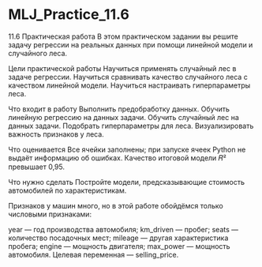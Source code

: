 # MLJ_Practice_11.6
11.6 Практическая работа
В этом практическом задании вы решите задачу регрессии на реальных данных при помощи линейной модели и случайного леса.



Цели практической работы
Научиться применять случайный лес в задаче регрессии.
Научиться сравнивать качество случайного леса с качеством линейной модели.
Научиться настраивать гиперпараметры леса.


Что входит в работу
Выполнить предобработку данных.
Обучить линейную регрессию на данных задачи.
Обучить случайный лес на данных задачи.
Подобрать гиперпараметры для леса.
Визуализировать важность признаков у леса.


Что оценивается
Все ячейки заполнены; при запуске ячеек Python не выдаёт информацию об ошибках.
Качество итоговой модели 𝑅² превышает 0,95.


Что нужно сделать
Постройте модели, предсказывающие стоимость автомобилей по характеристикам.

Признаков у машин много, но в этой работе обойдёмся только числовыми признаками:

year — год производства автомобиля;
km_driven — пробег;
seats — количество посадочных мест;
mileage — другая характеристика пробега;
engine — мощность двигателя;
max_power — мощность автомобиля.
Целевая переменная — selling_price.
